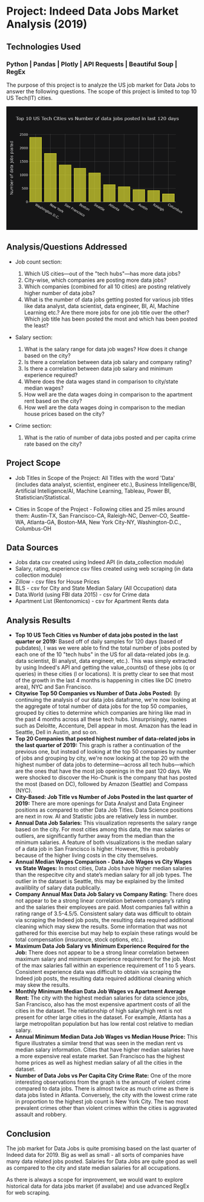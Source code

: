# Project: Indeed Data Jobs Market Analysis (2019)

## Technologies Used
### Python | Pandas | Plotly | API Requests | Beautiful Soup | RegEx

The purpose of this project is to analyze the US job market for Data Jobs to answer the following questions.
The scope of this project is limited to top 10 US Tech(IT) cities.

![think_data](images/plot1.png)


## Analysis/Questions Addressed
*   Job count section:
    1.  Which US cities—out of the "tech hubs"—has more data jobs?
    2.  City-wise, which companies are posting more data jobs?
    3.  Which companies (combined for all 10 cities) are posting relatively higher number of data jobs?
    4.  What is the number of data jobs getting posted for various job titles like data analyst, data scientist, data engineer, BI, AI, Machine Learning etc.? Are there more jobs for one  job title over the other? Which job title has been posted the most and which has been posted the least?

*   Salary section:
    1.  What is the salary range for data job wages? How does it change based on the city?
    2.  Is there a correlation between data job salary and company rating?
    3.  Is there a correlation between data job salary and minimum experience required?
    4.  Where does the data wages stand in comparison to city/state median wages?
    5.  How well are the data wages doing in comparison to the apartment rent based on the city?
    6.  How well are the data wages doing in comparison to the median house prices based on the city?

*   Crime section:
    1.  What is the ratio of number of data jobs posted and per capita crime rate based on the city?

## Project Scope
* Job Titles in Scope of the Project:
All Titles with the word 'Data' (includes data analyst, scientist, engineer etc.), Business Intelligence/BI, Artificial Intelligence/AI, Machine Learning, Tableau, Power BI, Statistician/Statistical.

* Cities in Scope of the Project - Following cities and 25 miles around them:
Austin-TX, San Francisco-CA, Raleigh-NC, Denver-CO, Seattle-WA, Atlanta-GA, Boston-MA, New York City-NY, Washington-D.C., Columbus-OH

## Data Sources
*   Jobs data csv created using Indeed API (in data_collection module)
*   Salary, rating, experience csv files created using web scraping (in data collection module)
*   Zillow - csv files for House Prices
*   BLS - csv for City and State Median Salary (All Occupation) data
*   Data.World (using FBI data 2015) - csv for Crime data
*   Apartment List (Rentonomics) - csv for Apartment Rents data

## Analysis Results
*   **Top 10 US Tech Cities vs Number of data jobs posted in the last quarter or 2019:** Based off of daily samples for 120 days (based of pubdates), I was we were able to find the total number of jobs posted by each one of the 10 "tech hubs" in the US for all data-related jobs (e.g. data scientist, BI analyst, data engineer, etc.). This was simply extracted by using Indeed's API and getting the value_counts() of these jobs (q or queries) in these cities (l or locations). It is pretty clear to see that most of the growth in the last 4 months is happening in cities like DC (metro area), NYC and San Francisco.
*   **Citywise Top 50 Companies vs Number of Data Jobs Posted:** By continuing the analysis of our data jobs dataframe, we're now looking at the aggregate of total number of data jobs for the top 50 companies, grouped by cities to determine which companies are hiring like mad in the past 4 months across all these tech hubs. Unsurprisingly, names such as Deloitte, Accenture, Dell appear in most. Amazon has the lead in Seattle, Dell in Austin, and so on.
*   **Top 20 Companies that posted highest number of data-related jobs in the last quarter of 2019:** This graph is rather a continuation of the previous one, but instead of looking at the top 50 companies by number of jobs and grouping by city, we're now looking at the top 20 with the highest number of data jobs to determine—across all tech hubs—which are the ones that have the most job openings in the past 120 days. We were shocked to discover the Ho-Chunk is the company that has posted the most (based on DC), followed by Amazon (Seattle) and Compass (NYC).
*   **City-Based: Job Title vs Number of Jobs Posted in the last quarter of 2019:** There are more openings for Data Analyst and Data Engineer positions as compared to other Data Job Titles. Data Science positions are next in row. AI and Statistic jobs are relatively less in number.
*   **Annual Data Job Salaries:** This visualization represents the salary range based on the city. For most cities among this data, the max salaries or outliers, are significantly further away from the median than the minimum salaries. A feature of both visualizations is the median salary of a data job in San Francisco is higher. However, this is probably because of the higher living costs in the city themselves.
*   **Annual Median Wages Comparison - Data Job Wages vs City Wages vs State Wages:** In most cities, Data Jobs have higher median salaries than the respecitve city and state’s median salary for all job types. The outlier in the dataset is Seattle, this may be explained by the limited availiblity of salary data publically.
*   **Company Annual Max Data Job Salary vs Company Rating:** There does not appear to be a strong linear correlation between company’s rating and the salaries their employees are paid. Most companies fall within a rating range of 3.5-4.5/5. Consistent salary data was difficult to obtain via scraping the Indeed job posts, the resulting data required additional cleaning which may skew the results. Some information that was not gathered for this exercise but may help to explain these ratings would be total compensation (insurance, stock options, etc.).
*   **Maximum Data Job Salary vs Minimum Experience Required for the Job:** There does not appear to be a strong linear correlation between maximum salary and minimum experience requirement for the job. Most of the max salaries fall within an experience requirement of 1 to 5 years. Consistent experience data was difficult to obtain via scraping the Indeed job posts, the resulting data required additional cleaning which may skew the results.
*   **Monthly Minimum Median Data Job Wages vs Apartment Average Rent:** The city with the highest median salaries for data science jobs, San Francisco, also has the most expensive apartment costs of all the cities in the dataset. The relationship of high salary/high rent is not present for other large cities in the dataset. For example, Atlanta has a large metropolitan population but has low rental cost relative to median salary.
*   **Annual Minimum Median Data Job Wages vs Median House Price:** This figure illustrates a similar trend that was seen in the median rent vs median salary information. Cities that have higher median salaries have a more expensive real estate market. San Francisco has the highest home prices as well as highest median salary of all the cities in the dataset.
*   **Number of Data Jobs vs Per Capita City Crime Rate:** One of the more interesting observations from the graph is the amount of violent crime compared to data jobs. There is almost twice as much crime as there is data jobs listed in Atlanta. Conversely, the city with the lowest crime rate in proportion to the highest job count is New York City. The two most prevalent crimes other than violent crimes within the cities is aggravated assault and robbery.

## Conclusion
The job market for Data Jobs is quite promising based on the last quarter of Indeed data for 2019. Big as well as small - all sorts of companies have many data related jobs posted. Salaries for Data Jobs are quite good as well as compared to the city and state median salaries for all occupations.

As there is always a scope for improvement, we would want to explore historical data for data jobs market (if availabe) and use advanced RegEx for web scraping.
